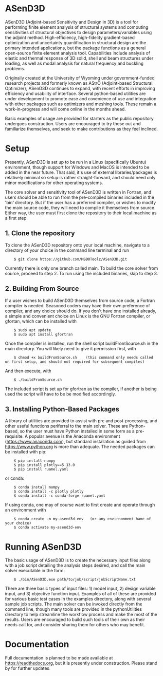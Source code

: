 # ASenD3D

ASenD3D (Adjoint-based Sensitivity and Design in 3D) is a tool for performing finite element analysis of structural systems and computing sensitivities of structural objectives to design parameters/variables using the adjoint method.  High-efficiency, high-fidelity gradient-based optimization and uncertainty quantification in structural design are the primary intended applications, but the package functions as a general open-source finite element analysis tool.  Capabilities include analysis of elastic and thermal response of 3D solid, shell and beam structures under loading, as well as modal analysis for natural frequency and buckling problems.

Originally created at the University of Wyoming under government-funded research projects and formerly known as AStrO (Adjoint-based Structural Optimizer), ASenD3D continues to expand, with recent efforts in improving efficiency and usability of interface.  Several python-based utilities are under development to promote ease and covenience of use and integration with other packages such as optimizers and meshing tools.  These remain a work-in-progress and will come online in the months ahead.

Basic examples of usage are provided for starters as the public repository undergoes construction.  Users are encouraged to try these out and familiarize themselves, and seek to make contributions as they feel inclined.

# Setup

Presently, ASenD3D is set up to be run in a Linux (specifically Ubuntu) environment, though support for Windows and MacOS is intended to be added in the near future.  That said, it's use of external libraries/packages is relatively minimal so setup is rather straight-forward, and should need only minor modifications for other operating systems.

The core solver and sensitivity tool of ASenD3D is written in Fortran, and users should be able to run from the pre-compiled binaries included in the 'bin' directory.  But if the user has a preferred compiler, or wishes to modify the main source code, they will need to compile it themselves from source.  Either way, the user must first clone the repository to their local machine as a first step.

## 1. Clone the repository

To clone the ASenD3D repository onto your local machine, navigate to a directory of your choice in the command line terminal and run

        $ git clone https://github.com/MSDOToolz/ASenD3D.git
        
Currently there is only one branch called main.  To build the core solver from source, proceed to step 2.  To run using the included binaries, skip to step 3.

## 2. Building From Source

If a user wishes to build ASenD3D themselves from source code, a Fortran compiler is needed.  Seasoned coders may have their own preference of compiler, and any choice should do.  If you don't have one installed already, a simple and convenient choice on Linux is the GNU Fortran compiler, or gfortan, which can be installed with

        $ sudo apt update
        $ sudo apt install gfortran

Once the compiler is installed, run the shell script buildFromSource.sh in the main directory.  You will likely need to give it permission first, with

        $ chmod +x buildFromSource.sh    (this command only needs called on first setup, and should not required for subsequent compiles)
        
And then execute, with

        $ ./buildFromSource.sh
        
The included script is set up for gfortran as the compiler, if another is being used the script will have to be be modified accordingly.

## 3.  Installing Python-Based Packages

A library of utilities are provided to assist with pre and post-processing, and other useful functions periferral to the main solver.  These are Python-based, so the user must have Python installed in some form as a pre-requisite.  A popular avenue is the Anaconda environment (https://www.anaconda.com), but standard installation as guided from https://www.python.org is more than adequate.  The needed packages can be installed with pip:

        $ pip install numpy
        $ pip install plotly==5.13.0
        $ pip install ruamel.yaml
        
or conda:

        $ conda install numpy
        $ conda install -c plotly plotly
        $ conda install -c conda-forge ruamel.yaml
        
If using conda, one may of course want to first create and operate through an environment with

        $ conda create -n my-asend3d-env   (or any envirnonment hame of your choice)
        $ conda activate my-asend3d-env
        
# Running ASenD3D

The basic usage of ASenD3D is to create the necessary input files along with a job script detailing the analysis steps desired, and call the main solver executable in the form:

        $ ./bin/ASenD3D.exe path/to/job/script/jobScriptName.txt
        
There are three basic types of input files: 1) model input, 2) design variable input, and 3) objective function input.  Examples of all of these are provided for various basic test cases in the examples directory, along with several sample job scripts.  The main solver can be invoked directly from the command line, though many tools are provided in the pythonUtilities directory to help streamline the workflow process and make the most of the results.  Users are encouraged to build such tools of their own as their needs call for, and consider sharing them for others who may benefit.

# Documentation

Full documentation is planned to be made available at https://readthedocs.org, but it is presently under construction.  Please stand by for further updates.

